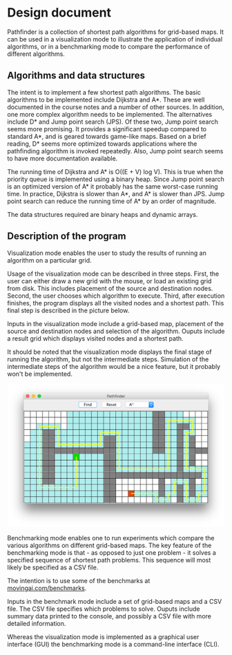 # Design document

Pathfinder is a collection of shortest path algorithms for grid-based maps. It can be used in a visualization mode to illustrate the application of individual algorithms, or in a benchmarking mode to compare the performance of different algorithms.

## Algorithms and data structures

The intent is to implement a few shortest path algorithms. The basic algorithms to be implemented include Dijkstra and A*. These are well documented in the course notes and a number of other sources. In addition, one more complex algorithm needs to be implemented. The alternatives include D* and Jump point search (JPS). Of these two, Jump point search seems more promising. It provides a significant speedup compared to standard A*, and is geared towards game-like maps. Based on a brief reading, D* seems more optimized towards applications where the pathfinding algorithm is invoked repeatedly. Also, Jump point search seems to have more documentation available.

The running time of Dijkstra and A* is O((E + V) log V). This is true when the priority queue is implemented using a binary heap. Since Jump point search is an optimized version of A* it probably has the same worst-case running time. In practice, Dijkstra is slower than A*, and A* is slower than JPS. Jump point search can reduce the running time of A* by an order of magnitude.

The data structures required are binary heaps and dynamic arrays.

## Description of the program

Visualization mode enables the user to study the results of running an algorithm on a particular grid.

Usage of the visualization mode can be described in three steps. First, the user can either draw a new grid with the mouse, or load an existing grid from disk. This includes placement of the source and destination nodes. Second, the user chooses which algorithm to execute. Third, after execution finishes, the program displays all the visited nodes and a shortest path. This final step is described in the picture below.

Inputs in the visualization mode include a grid-based map, placement of the source and destination nodes and selection of the algorithm. Ouputs include a result grid which displays visited nodes and a shortest path.

It should be noted that the visualization mode displays the final stage of running the algorithm, but not the intermediate steps. Simulation of the intermediate steps of the algorithm would be a nice feature, but it probably won't be implemented.

![Visualization mode](img/screenshot_1.png)

Benchmarking mode enables one to run experiments which compare the various algorithms on different grid-based maps. The key feature of the benchmarking mode is that - as opposed to just one problem - it solves a specified sequence of shortest path problems. This sequence will most likely be specified as a CSV file.

The intention is to use some of the benchmarks at [movingai.com/benchmarks](https://www.movingai.com/benchmarks/).

Inputs in the benchmark mode include a set of grid-based maps and a CSV file. The CSV file specifies which problems to solve. Ouputs include summary data printed to the console, and possibly a CSV file with more detailed information.

Whereas the visualization mode is implemented as a graphical user interface (GUI) the benchmarking mode is a command-line interface (CLI).
